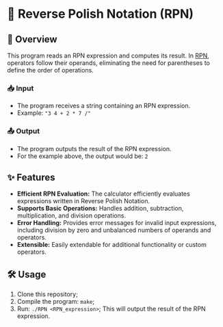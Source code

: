 # 📐 Reverse Polish Notation (RPN)

## 🚀 Overview

This program reads an RPN expression and computes its result. In [RPN](https://mathworld.wolfram.com/ReversePolishNotation.html), operators follow their operands, eliminating the need for parentheses to define the order of operations.

### 📥 Input
- The program receives a string containing an RPN expression.
- Example: `"3 4 + 2 * 7 /"`

### 📤 Output
- The program outputs the result of the RPN expression.
- For the example above, the output would be: `2`

## ✨ Features

- **Efficient RPN Evaluation:** The calculator efficiently evaluates expressions written in Reverse Polish Notation.
- **Supports Basic Operations:** Handles addition, subtraction, multiplication, and division operations.
- **Error Handling:** Provides error messages for invalid input expressions, including division by zero and unbalanced numbers of operands and operators.
- **Extensible:** Easily extendable for additional functionality or custom operators.

## 🛠️ Usage

1. Clone this repository;
2. Compile the program: `make`;
3. Run: `./RPN <RPN_expression>`; 
This will output the result of the RPN expression.

